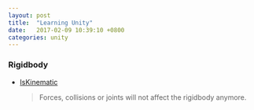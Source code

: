```yaml
---
layout: post
title:  "Learning Unity"
date:   2017-02-09 10:39:10 +0800
categories: unity
---
```

### Rigidbody
-	[IsKinematic][isKinematic]
	
	>	Forces, collisions or joints will not affect the rigidbody anymore.

[isKinematic]: https://docs.unity3d.com/ScriptReference/Rigidbody-isKinematic.html
